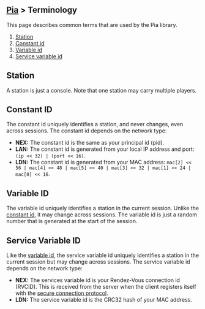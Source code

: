 [Pia](Pia-Overview) > Terminology
---

This page describes common terms that are used by the Pia library.

1. [Station](#station)
2. [Constant id](#constant-id)
3. [Variable id](#variable-id)
4. [Service variable id](#service-variable-id)

## Station
A station is just a console. Note that one station may carry multiple players.

## Constant ID
The constant id uniquely identifies a station, and never changes, even across sessions. The constant id depends on the network type:

* **NEX:** The constant id is the same as your principal id (pid).
* **LAN:** The constant id is generated from your local IP address and port: `(ip << 32) | (port << 16)`.
* **LDN:** The constant id is generated from your MAC address: `mac[2] << 56 | mac[4] << 48 | mac[5] << 40 | mac[3] << 32 | mac[1] << 24 | mac[0] << 16`.

## Variable ID
The variable id uniquely identifies a station in the current session. Unlike the [constant id](#constant-id), it may change across sessions. The variable id is just a random number that is generated at the start of the session.

## Service Variable ID
Like the [variable id](#variable-id), the service variable id uniquely identifies a station in the current session but may change across sessions. The service variable id depends on the network type:

* **NEX:** The services variable id is your Rendez-Vous connection id (RVCID). This is received from the server when the client registers itself with the [secure connection protocol](Secure-Protocol).
* **LDN:** The service variable id is the CRC32 hash of your MAC address.